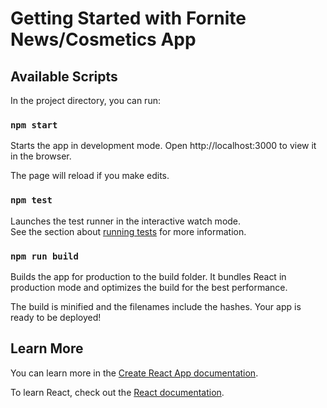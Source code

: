 # Getting Started with Fornite News/Cosmetics App

## Available Scripts

In the project directory, you can run:

### `npm start`

Starts the app in development mode.
Open http://localhost:3000 to view it in the browser.

The page will reload if you make edits.

### `npm test`

Launches the test runner in the interactive watch mode.\
See the section about [running tests](https://facebook.github.io/create-react-app/docs/running-tests) for more information.

### `npm run build`

Builds the app for production to the build folder.
It bundles React in production mode and optimizes the build for the best performance.

The build is minified and the filenames include the hashes.
Your app is ready to be deployed!

## Learn More

You can learn more in the [Create React App documentation](https://facebook.github.io/create-react-app/docs/getting-started).

To learn React, check out the [React documentation](https://reactjs.org/).
